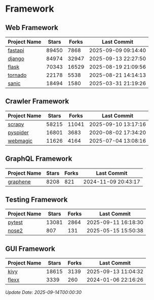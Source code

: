 # Framework

## Web Framework
| Project Name | Stars | Forks | Last Commit |
| ------------ | ----- | ----- | ----------- |
| [fastapi](https://github.com/fastapi/fastapi) | 89450 | 7868 | 2025-09-09 09:14:40 |
| [django](https://github.com/django/django) | 84974 | 32947 | 2025-09-13 22:27:50 |
| [flask](https://github.com/pallets/flask) | 70343 | 16529 | 2025-08-19 21:09:56 |
| [tornado](https://github.com/tornadoweb/tornado) | 22178 | 5538 | 2025-08-21 14:14:13 |
| [sanic](https://github.com/sanic-org/sanic) | 18494 | 1580 | 2025-03-31 21:19:26 |

## Crawler Framework
| Project Name | Stars | Forks | Last Commit |
| ------------ | ----- | ----- | ----------- |
| [scrapy](https://github.com/scrapy/scrapy) | 58215 | 11041 | 2025-09-10 13:17:16 |
| [pyspider](https://github.com/binux/pyspider) | 16801 | 3683 | 2020-08-02 17:34:20 |
| [webmagic](https://github.com/code4craft/webmagic) | 11626 | 4164 | 2025-07-04 13:08:16 |

## GraphQL Framework
| Project Name | Stars | Forks | Last Commit |
| ------------ | ----- | ----- | ----------- |
| [graphene](https://github.com/graphql-python/graphene) | 8208 | 821 | 2024-11-09 20:43:17 |

## Testing Framework
| Project Name | Stars | Forks | Last Commit |
| ------------ | ----- | ----- | ----------- |
| [pytest](https://github.com/pytest-dev/pytest) | 13081 | 2864 | 2025-09-11 16:18:30 |
| [nose2](https://github.com/nose-devs/nose2) | 807 | 131 | 2025-05-15 15:50:38 |

## GUI Framework
| Project Name | Stars | Forks | Last Commit |
| ------------ | ----- | ----- | ----------- |
| [kivy](https://github.com/kivy/kivy) | 18615 | 3139 | 2025-09-13 11:04:32 |
| [flexx](https://github.com/flexxui/flexx) | 3339 | 260 | 2024-01-06 22:16:26 |

*Update Date: 2025-09-14T00:00:30*